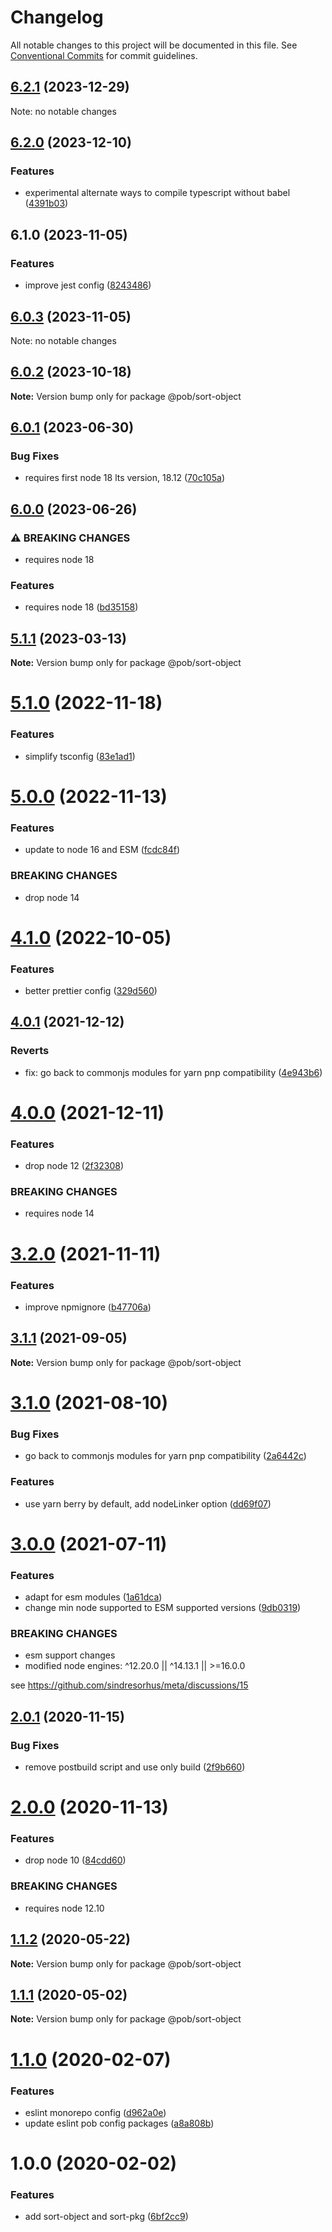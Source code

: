 # Changelog

All notable changes to this project will be documented in this file.
See [Conventional Commits](https://conventionalcommits.org) for commit guidelines.

## [6.2.1](https://github.com/christophehurpeau/pob/compare/@pob/sort-object@6.2.0...@pob/sort-object@6.2.1) (2023-12-29)

Note: no notable changes




## [6.2.0](https://github.com/christophehurpeau/pob/compare/@pob/sort-object@6.1.0...@pob/sort-object@6.2.0) (2023-12-10)


### Features

* experimental alternate ways to compile typescript without babel ([4391b03](https://github.com/christophehurpeau/pob/commit/4391b03c89d94ca00d2a54a4662d09a4b25c860d))




## 6.1.0 (2023-11-05)


### Features

* improve jest config ([8243486](https://github.com/christophehurpeau/pob/commit/82434867b2ba54e1f6eb9faee0a56e38e218d4bf))




## [6.0.3](https://github.com/christophehurpeau/pob/compare/@pob/sort-object@6.0.2...@pob/sort-object@6.0.3) (2023-11-05)

Note: no notable changes




## [6.0.2](https://github.com/christophehurpeau/pob/compare/@pob/sort-object@6.0.1...@pob/sort-object@6.0.2) (2023-10-18)

**Note:** Version bump only for package @pob/sort-object





## [6.0.1](https://github.com/christophehurpeau/pob/compare/@pob/sort-object@6.0.0...@pob/sort-object@6.0.1) (2023-06-30)


### Bug Fixes

* requires first node 18 lts version, 18.12 ([70c105a](https://github.com/christophehurpeau/pob/commit/70c105a72a328498dd20804ade6f1622b4430835))



## [6.0.0](https://github.com/christophehurpeau/pob/compare/@pob/sort-object@5.1.1...@pob/sort-object@6.0.0) (2023-06-26)


### ⚠ BREAKING CHANGES

* requires node 18

### Features

* requires node 18 ([bd35158](https://github.com/christophehurpeau/pob/commit/bd351582c2c3977d8d22c15b831e277acc97a00e))



## [5.1.1](https://github.com/christophehurpeau/pob/compare/@pob/sort-object@5.1.0...@pob/sort-object@5.1.1) (2023-03-13)

**Note:** Version bump only for package @pob/sort-object





# [5.1.0](https://github.com/christophehurpeau/pob/compare/@pob/sort-object@5.0.0...@pob/sort-object@5.1.0) (2022-11-18)


### Features

* simplify tsconfig ([83e1ad1](https://github.com/christophehurpeau/pob/commit/83e1ad11dac522c93821fb91dc1b2ccdebd0be16))





# [5.0.0](https://github.com/christophehurpeau/pob/compare/@pob/sort-object@4.1.0...@pob/sort-object@5.0.0) (2022-11-13)


### Features

* update to node 16 and ESM ([fcdc84f](https://github.com/christophehurpeau/pob/commit/fcdc84f423ac27fd6324b673b9da340b0d22a738))


### BREAKING CHANGES

* drop node 14





# [4.1.0](https://github.com/christophehurpeau/pob/compare/@pob/sort-object@4.0.1...@pob/sort-object@4.1.0) (2022-10-05)


### Features

* better prettier config ([329d560](https://github.com/christophehurpeau/pob/commit/329d560594cade521e35a6f3237888db49f67b87))





## [4.0.1](https://github.com/christophehurpeau/pob/compare/@pob/sort-object@4.0.0...@pob/sort-object@4.0.1) (2021-12-12)


### Reverts

* fix: go back to commonjs modules for yarn pnp compatibility ([4e943b6](https://github.com/christophehurpeau/pob/commit/4e943b65ac843b6900aa4f86294f13b8fb18a0e8))





# [4.0.0](https://github.com/christophehurpeau/pob/compare/@pob/sort-object@3.2.0...@pob/sort-object@4.0.0) (2021-12-11)


### Features

* drop node 12 ([2f32308](https://github.com/christophehurpeau/pob/commit/2f32308b06ca74d0deb3355707e3082fa73e25dc))


### BREAKING CHANGES

* requires node 14





# [3.2.0](https://github.com/christophehurpeau/pob/compare/@pob/sort-object@3.1.1...@pob/sort-object@3.2.0) (2021-11-11)


### Features

* improve npmignore ([b47706a](https://github.com/christophehurpeau/pob/commit/b47706af4f9be4f8103ec1306879bbd0a6989e6b))





## [3.1.1](https://github.com/christophehurpeau/pob/compare/@pob/sort-object@3.1.0...@pob/sort-object@3.1.1) (2021-09-05)

**Note:** Version bump only for package @pob/sort-object





# [3.1.0](https://github.com/christophehurpeau/pob/compare/@pob/sort-object@3.0.0...@pob/sort-object@3.1.0) (2021-08-10)


### Bug Fixes

* go back to commonjs modules for yarn pnp compatibility ([2a6442c](https://github.com/christophehurpeau/pob/commit/2a6442cbc96f221320d796f15d3c84bc1ee4b0ab))


### Features

* use yarn berry by default, add nodeLinker option ([dd69f07](https://github.com/christophehurpeau/pob/commit/dd69f07bea029aff1c3a5f1d22f5981cbbee3539))





# [3.0.0](https://github.com/christophehurpeau/pob/compare/@pob/sort-object@2.0.1...@pob/sort-object@3.0.0) (2021-07-11)


### Features

* adapt for esm modules ([1a61dca](https://github.com/christophehurpeau/pob/commit/1a61dcafefd4f00e4ea98b75fce0404bf2fa6460))
* change min node supported to ESM supported versions ([9db0319](https://github.com/christophehurpeau/pob/commit/9db031908e73eb08863685f428043dc17b3f08c2))


### BREAKING CHANGES

* esm support changes
* modified node engines: ^12.20.0 || ^14.13.1 || >=16.0.0

see https://github.com/sindresorhus/meta/discussions/15





## [2.0.1](https://github.com/christophehurpeau/pob/compare/@pob/sort-object@2.0.0...@pob/sort-object@2.0.1) (2020-11-15)


### Bug Fixes

* remove postbuild script and use only build ([2f9b660](https://github.com/christophehurpeau/pob/commit/2f9b660565e35f928a475213787f7b88c3f60c44))





# [2.0.0](https://github.com/christophehurpeau/pob/compare/@pob/sort-object@1.1.2...@pob/sort-object@2.0.0) (2020-11-13)


### Features

* drop node 10 ([84cdd60](https://github.com/christophehurpeau/pob/commit/84cdd609edf105ca89692d913d5f363deb747ae1))


### BREAKING CHANGES

* requires node 12.10





## [1.1.2](https://github.com/christophehurpeau/pob/compare/@pob/sort-object@1.1.1...@pob/sort-object@1.1.2) (2020-05-22)

**Note:** Version bump only for package @pob/sort-object





## [1.1.1](https://github.com/christophehurpeau/pob/compare/@pob/sort-object@1.1.0...@pob/sort-object@1.1.1) (2020-05-02)

**Note:** Version bump only for package @pob/sort-object





# [1.1.0](https://github.com/christophehurpeau/pob/compare/@pob/sort-object@1.0.0...@pob/sort-object@1.1.0) (2020-02-07)


### Features

* eslint monorepo config ([d962a0e](https://github.com/christophehurpeau/pob/commit/d962a0e158001d039d72a7f1bababd699c782d58))
* update eslint pob config packages ([a8a808b](https://github.com/christophehurpeau/pob/commit/a8a808bedd34983165f981d069af59bdbf5487e2))





# 1.0.0 (2020-02-02)


### Features

* add sort-object and sort-pkg ([6bf2cc9](https://github.com/christophehurpeau/pob/commit/6bf2cc9f1b9996d1c3016efcf9c605d4f3e22712))
